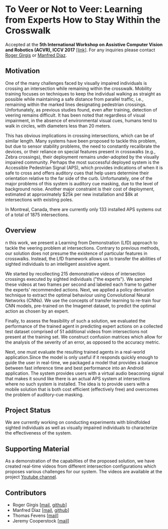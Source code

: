 # To Veer or Not to Veer: Learning from Experts How to Stay Within the Crosswalk
Accepted at the __5th International Workshop on Assistive Computer Vision and Robotics (ACVR), ICCV 2017__ [[link]](http://iplab.dmi.unict.it/acvr2017/index.php). For any inquiries please contact [Roger Girgis](mailto:rogerg@cim.mcgill.ca) or [Manfred Diaz](mailto:mdiaz@cim.mcgill.ca).

## Motivation

One of the many challenges faced by visually impaired individuals is crossing an intersection while remaining within the crosswalk. Mobility training focuses on techniques to keep the individual walking as straight as possible while maintaining a safe distance from parallel traffic, i.e., remaining within the marked lines designating pedestrian crossings. Unfortunately, as previous studies found, even after training, detection of veering remains difficult. It has been noted that regardless of visual impairment, in the absence of environmental visual cues, humans tend to walk in circles, with diameters less than 20 meters. 

This has obvious implications in crossing intersections, which can be of similar length. Many systems have been proposed to tackle this problem, but due to sensor stability problems, the need to constantly recalibrate the devices, or their reliance on special features present in crosswalks (e.g., Zebra crossings), their deployment remains under-adopted by the visually impaired community. Perhaps the most successful deployed system is the Accessible Pedestrian Signal (APS), which provides indications of when it is safe to cross and offers auditory cues that help users determine their orientation relative to the far side of the curb. Unfortunately, one of the major problems of this system is auditory cue masking, due to the level of background noise. Another major constraint is their cost of deployment, estimated at approximately $25k per new installation and $8k at intersections with existing poles. 

In Montreal, Canada, there are currently only 133 installed APS systems out of a total of 1875 intersections. 

## Overview
n this work, we present a Learning from Demonstration (LfD) approach to tackle the veering problem at intersections. Contrary to previous methods, our solution does not presume the existence of particular features in crosswalks. Instead, the LfD framework allows us to transfer the abilities of sighted individuals to an intelligent assistive agent. 

We started by recollecting  215 demonstrative videos of intersection crossings executed by sighted individuals ("the experts"). We sampled these videos at two frames per second and labeled each frame to gather the experts' recommended actions. Next, we applied a policy derivation technique to extract the optimal behaviour using Convolutional Neural Networks (CNNs). We use the concepts of transfer learning to re-train four CNN models, pre-trained on the Imagenet dataset, to predict the optimal action as chosen by an expert. 

Finally, to assess the feasibility of such a solution, we evaluated the performance of the trained agent in predicting expert actions on a collected test dataset comprised of 51 additional videos from intersections not present at the training set. We construct confusion matrices which allow for the analysis of the severity of an error, as opposed to the accuracy metric. 

Next, one must evaluate the resulting trained agents in a real-world application.Since the model is only useful if it responds quickly enough to guide the user in real-time, we packaged a model that provides a balance between fast inference time and best performance into an Android application. The system provides users with a virtual audio beaconing signal that makes it sound like there is an actual APS system at intersections where no such system is installed. The idea is to provide users with a mobile solution that is both cost efficient (effectively free) and overcomes the problem of auditory-cue masking. 

## Project Status

We are currently working on conducting experiments with blindfolded sighted individuals as well as visually impaired individuals to characterize the effectiveness of the system.

## Supporting Material

As a demonstration of the capabilties of the proposed solution, we have created real-time videos from different intersection configurations which proposes various challenges for our system. The videos are available at the project [Youtube channel](https://www.youtube.com/channel/UCh9GARW98Z41SezH-4fh7zg/).

## Contributors

* Roger Girgis [[mail](mailto:rogerg@cim.mcgill.ca), [github](https://github.com/roggirg/)]
* Manfred Diaz [[mail](mailto:mdiaz@cim.mcgill.ca), [github](https://github.com/takeitallsource)]
* Thomas Fevens [[mail]()]
* Jeremy Cooperstock [[mail]()]


